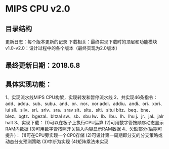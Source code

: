 # MIPS CPU v2.0
## 目录结构
更新日志：每个版本更新的记录
下载相关：最终实现下载时的顶层和功能模块
v1.0-v2.0：设计过程中的各个版本（最终实现为2.0版本）
## 最终更新日期：2018.6.8
## 具体实现功能：
1、实现流水线MIPS CPU构架，实现转发和暂停流水线
2、共实现46条指令：
add、addu、sub、subu、and、or、nor、xor
addi、addiu、andi、ori、xori、lui
sll、sllv、srl、srlv、sra、srav
slt、sltu、slti、sltui
bltz、beq、bne、blez、bgtz、bgezal、bltzal
sw、sb、sbu
lw、lb、lbu、lh、lhu
j、jr、jal、jalr
halt
3、实现下载：
(1)可以在板子上执行CPU运算
(2)可用数字管按顺序动态显示RAM内数据
(3)可用数字管按照开关输入内容显示RAM数据
4、欠缺部分(后期可提升)：
(1)可在CPU旁实现一个CP0存储
(2)可设计第一周期即分支的分支策略或动态分支预测策略
(3)中断为实现
(4)矩阵乘法未实现

